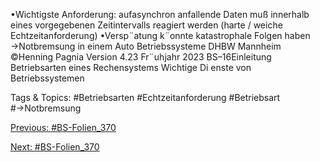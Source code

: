 •Wichtigste Anforderung:
aufasynchron anfallende Daten muß innerhalb eines vorgegebenen Zeitintervalls reagiert werden
(harte / weiche Echtzeitanforderung)
•Versp¨atung k¨onnte katastrophale Folgen haben →Notbremsung in einem Auto
Betriebssysteme DHBW Mannheim ©Henning Pagnia Version 4.23 Fr¨uhjahr 2023 BS–16Einleitung Betriebsarten eines Rechensystems Wichtige Di enste von Betriebssystemen

   Tags & Topics:
   #Betriebsarten
   #Echtzeitanforderung
   #Betriebsart
   #→Notbremsung

[Previous: #BS-Folien_370](BS-Folien_370.md)

[Next: #BS-Folien_370](BS-Folien_370.md)